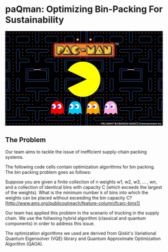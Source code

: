 # paQman: Optimizing Bin-Packing For Sustainability

![Paq-Man](Paq-Man.jpeg)

## The Problem

Our team aims to tackle the issue of inefficient supply-chain packing systems.

The following code cells contain optimization algorithms for bin packing. The bin packing problem goes as follows:  

Suppose you are given a finite collection of n weights w1, w2, w3, ... , wn, and a collection of identical bins with capacity C (which exceeds the largest of the weights). What is the minimum number k of bins into which the weights can be placed without exceeding the bin capacity C? [http://www.ams.org/publicoutreach/feature-column/fcarc-bins1]  

Our team has applied this problem in the scenario of trucking in the supply chain. We use the follwoing hybrid algorithm (classical and quantum components) in order to address this issue.  

The optimization algorithms we used are derived from Qiskit's Variational Quantum Eigensolver (VQE) library and Quantum Approximate Optimization Algorithm (QAOA).


